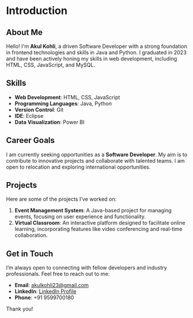 # Introduction

## About Me

Hello! I'm **Akul Kohli**, a driven Software Developer with a strong foundation in frontend technologies and skills in Java and Python. I graduated in 2023 and have been actively honing my skills in web development, including HTML, CSS, JavaScript, and MySQL. 

## Skills

- **Web Development**: HTML, CSS, JavaScript
- **Programming Languages**: Java, Python
- **Version Control**: Git
- **IDE**: Eclipse
- **Data Visualization**: Power BI

## Career Goals

I am currently seeking opportunities as a **Software Developer**. My aim is to contribute to innovative projects and collaborate with talented teams. I am open to relocation and exploring international opportunities.

## Projects

Here are some of the projects I’ve worked on:

1. **Event Management System**: A Java-based project for managing events, focusing on user experience and functionality.
2. **Virtual Classroom**: An interactive platform designed to facilitate online learning, incorporating features like video conferencing and real-time collaboration.

## Get in Touch

I’m always open to connecting with fellow developers and industry professionals. Feel free to reach out to me:

- **Email**: akulkohli23@gmail.com
- **LinkedIn**: [LinkedIn Profile](https://www.linkedin.com/in/akul-kohli-1602ak)
- **Phone**: +91 9599700180

Thank you!

